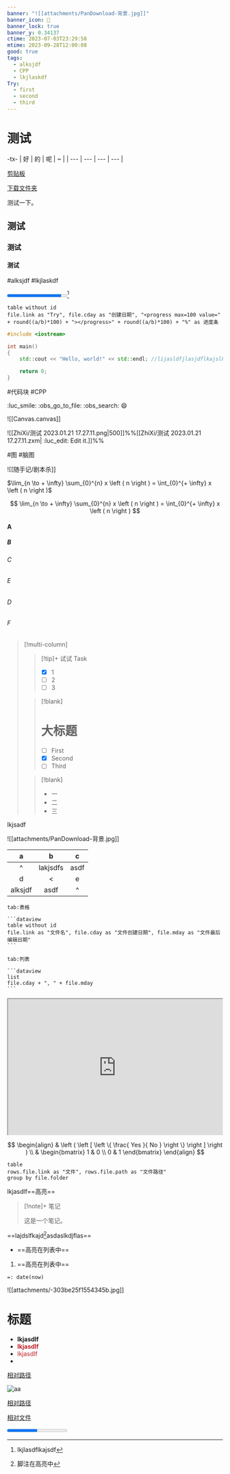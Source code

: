 ```yaml
---
banner: "![[attachments/PanDownload-背景.jpg]]"
banner_icon: 🤩
banner_lock: true
banner_y: 0.34137
ctime: 2023-07-03T23:29:58
mtime: 2023-09-28T12:00:08
good: true
tags:
  - alksjdf
  - CPP
  - lkjlaskdf
Try:
  - first
  - second
  - third
---
```

# 测试

-tx-
| 好  | 的  | 呢  | ~   |
| --- | --- | --- | --- |

[剪贴板](quicker:runaction:9e74b873-d250-421b-935e-e71862ee9834)

[下载文件夹](quicker:runaction:Ob%E7%9A%84%E6%96%87%E4%BB%B6%E5%A4%B9%E9%93%BE%E6%8E%A5?abc:C%3A%5CUsers%5Cimmor%5CDownloads)

测试一下。

## 测试

### 测试

#### 测试

#alksjdf #lkjlaskdf

<progress max=100 value=90></progress>[^1]

```dataview
table without id
file.link as "Try", file.cday as "创建日期", "<progress max=100 value=" + round((a/b)*100) + "></progress>" + round((a/b)*100) + "%" as 进度条
```

```cpp
#include <iostream>

int main()
{
	std::cout << "Hello, world!" << std::endl; //lijasldfjlasjdflkajslkdfjalkdsjfljasldfjlkajdlfjalksdjflkajdlfkjasldfjlkajsdfjaslfjalskjflasjdflajdfljafjaslkfjlasjflasjfasdjfs

	return 0;
}
```

#代码块 #CPP

:luc_smile: :obs_go_to_file: :obs_search: :smile:

![[Canvas.canvas]]

![[ZhiXi/测试 2023.01.21 17.27.11.png|500]]%%[[ZhiXi/测试 2023.01.21 17.27.11.zxm| :luc_edit: Edit it.]]%%

#图 #脑图

![[随手记/剧本杀]]

$\lim_{n \to + \infty} \sum_{0}^{n} x \left ( n \right ) = \int_{0}^{+ \infty} x \left ( n \right )$

$$
\lim_{n \to + \infty} \sum_{0}^{n} x \left ( n \right ) = \int_{0}^{+ \infty} x \left ( n \right )
$$

#### A

##### B

###### C

###### E

###### D

###### F

> [!multi-column]
> 
> > [!tip]+ 试试 Task
> > 
> > - [x] 1
> > - [ ] 2
> > - [ ] 3
> 
> > [!blank]
> > 
> > # 大标题
> > 
> > - [ ] First
> > - [x] Second
> > - [ ] Third
> 
> > [!blank]
> > - 一
> > - 二
> > - 三

lkjsadf  

![[attachments/PanDownload-背景.jpg]]

|    a    |    b     |  c   |
|:-------:|:--------:|:----:|
|    ^    | lakjsdfs | asdf |
|    d    |    <     |  e   |
| alksjdf |   asdf   |  ^   |

````tab
tab:表格

```dataview
table without id
file.link as "文件名", file.cday as "文件创建日期", file.mday as "文件最后编辑日期"
```

tab:列表

```dataview
list
file.cday + ", " + file.mday
```
````

<div style=" width: 100%; height: 320px;overflow: hidden; "><iframe src="https://widget.pkmer.cn/free/BongoCat?user=64bbecc5-7035-4407-8631-f20a7666ae79&theme=%E6%9A%97%E8%89%B2%E6%A8%A1%E5%BC%8F&select-theme=dark" allow="fullscreen" style=" height: 100%; width: 100%;"></iframe></div>

$$
\begin{align}
& \left ( \left [ \left \{ \frac{ Yes }{ No } \right \} \right ] \right ) \\
& \begin{bmatrix}
1 & 0 \\
0 & 1
\end{bmatrix}
\end{align}
$$

[^1]: lkjlasdflkajsdf

```dataview
table
rows.file.link as "文件", rows.file.path as "文件路径"
group by file.folder
```

lkjasdlf==高亮==

> [!note]+ 笔记
> 
> 这是一个笔记。

==lajdslfkajd[^2]asdaslkdjflas==

[^2]: 脚注在高亮中

- ==高亮在列表中==

1. ==高亮在列表中==

`=: date(now)`

![[attachments/-303be25f1554345b.jpg]]

# 标题

- **lkjasdlf**
- <font color="#bf242a">**lkjasdlf**</font>
- <font color="#bf242a">lkjasdlf</font>
- 

[相对路径](quicker:runaction:Ob%E7%9A%84%E6%96%87%E4%BB%B6%E5%A4%B9%E9%93%BE%E6%8E%A5?abc:.%5CZhiXi)

![aa](随手记/生存战争：伤害记录#^9c4199)

[相对路径](quicker:runaction:Ob%E7%9A%84%E6%96%87%E4%BB%B6%E5%A4%B9%E9%93%BE%E6%8E%A5?abc:.%5CZhiXi)

[相对文件](quicker:runaction:Ob%E7%9A%84%E6%96%87%E4%BB%B6%E5%A4%B9%E9%93%BE%E6%8E%A5?abc:.%5CZhiXi%5C%E6%B5%8B%E8%AF%95%202023.01.21%2017.27.11.png)

<progress max=200 value=100></progress>